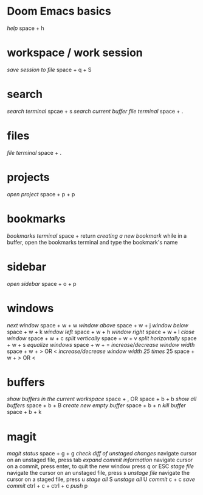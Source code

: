 # Doom Emacs basics

*help* space + h

# workspace / work session
*save session to file* space + q + S

# search
*search terminal* spcae + s
*search current buffer*
*file terminal* space + .

# files
*file terminal* space + .

# projects
*open project* space + p + p

# bookmarks
*bookmarks terminal* space + return
*creating a new bookmark* while in a buffer, open the bookmarks terminal and type the bookmark's name

# sidebar
*open sidebar* space + o + p

# windows 
*next window* space + w + w
*window above* space + w + j
*window below* space + w + k
*window left* space + w + h
*window right* space + w + l
*close window* space + w + c
*split vertically* space + w + v
*split horizontally* space + w + s
*equalize windows* space + w + =
*increase/decrease window width* space + w + > OR <
*increase/decrease window width 25 times* 25 space + w + > OR <

# buffers
*show buffers in the current workspace* space + , OR space + b + b
*show all buffers* space + b + B
*create new empty buffer* space + b + n
*kill buffer* space + b + k

# magit
*magit status* space + g + g
*check diff of unstaged changes* navigate cursor on an unstaged file, press tab
*expand commit information* navigate cursor on a commit, press enter, to quit the new window press q or ESC
*stage file* navigate the cursor on an unstaged file, press s
*unstage file* navigate the cursor on a staged file, press u
*stage all* S
*unstage all* U
*commit* c + c
*save commit* ctrl + c + ctrl + c
*push* p
